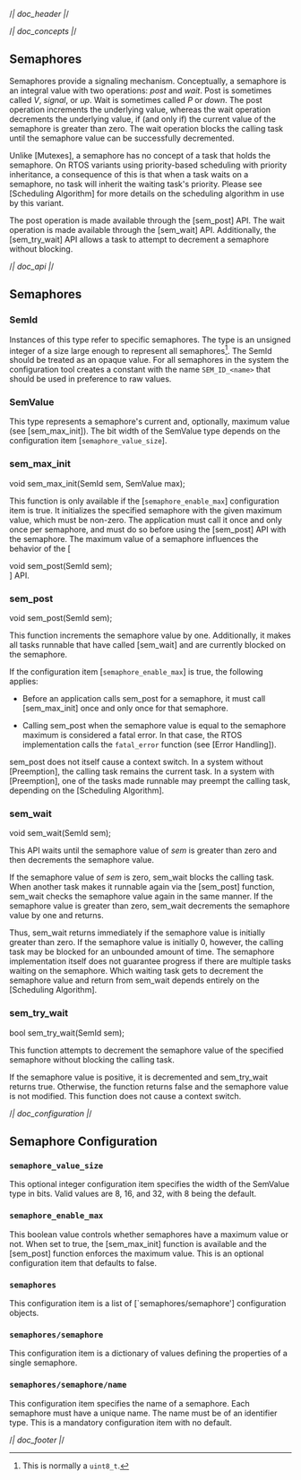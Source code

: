 /*| doc_header |*/

/*| doc_concepts |*/
## Semaphores

Semaphores provide a signaling mechanism.
Conceptually, a semaphore is an integral value with two operations: *post* and *wait*.
Post is sometimes called *V*, *signal*, or *up*.
Wait is sometimes called *P* or *down*.
The post operation increments the underlying value, whereas the wait operation decrements the underlying value, if (and only if) the current value of the semaphore is greater than zero.
The wait operation blocks the calling task until the semaphore value can be successfully decremented.

Unlike [Mutexes], a semaphore has no concept of a task that holds the semaphore.
On RTOS variants using priority-based scheduling with priority inheritance, a consequence of this is that when a task waits on a semaphore, no task will inherit the waiting task's priority.
Please see [Scheduling Algorithm] for more details on the scheduling algorithm in use by this variant.

The post operation is made available through the [<span class="api">sem_post</span>] API.
The wait operation is made available through the [<span class="api">sem_wait</span>] API.
Additionally, the [<span class="api">sem_try_wait</span>] API allows a task to attempt to decrement a semaphore without blocking.

/*| doc_api |*/
## Semaphores

### <span class="api">SemId</span>

Instances of this type refer to specific semaphores.
The type is an unsigned integer of a size large enough to represent all semaphores[^SemId_width].
The <span class="api">SemId</span> should be treated as an opaque value.
For all semaphores in the system the configuration tool creates a constant with the name `SEM_ID_<name>` that should be used in preference to raw values.

[^SemId_width]: This is normally a `uint8_t`.

### <span class="api">SemValue</span>

This type represents a semaphore's current and, optionally, maximum value (see [<span class="api">sem_max_init</span>]).
The bit width of the <span class="api">SemValue</span> type depends on the configuration item [`semaphore_value_size`].

### <span class="api">sem_max_init</span>

<div class="codebox">void sem_max_init(SemId sem, SemValue max);</div>

This function is only available if the [`semaphore_enable_max`] configuration item is true.
It initializes the specified semaphore with the given maximum value, which must be non-zero.
The application must call it once and only once per semaphore, and must do so before using the [<span class="api">sem_post</span>] API with the semaphore.
The maximum value of a semaphore influences the behavior of the [<div class="codebox">void sem_post(SemId sem);</div>] API.

### <span class="api">sem_post</span>

<div class="codebox">void sem_post(SemId sem);</div>

This function increments the semaphore value by one.
Additionally, it makes all tasks runnable that have called [<span class="api">sem_wait</span>] and are currently blocked on the semaphore.

If the configuration item [`semaphore_enable_max`] is true, the following applies:

- Before an application calls <span class="api">sem_post</span> for a semaphore, it must call [<span class="api">sem_max_init</span>] once and only once for that semaphore.

- Calling <span class="api">sem_post</span> when the semaphore value is equal to the semaphore maximum is considered a fatal error.
  In that case, the RTOS implementation calls the `fatal_error` function (see [Error Handling]).

<span class="api">sem_post</span> does not itself cause a context switch.
In a system without [Preemption], the calling task remains the current task.
In a system with [Preemption], one of the tasks made runnable may preempt the calling task, depending on the [Scheduling Algorithm].


### <span class="api">sem_wait</span>

<div class="codebox">void sem_wait(SemId sem);</div>

This API waits until the semaphore value of *sem* is greater than zero and then decrements the semaphore value.

If the semaphore value of *sem* is zero, <span class="api">sem_wait</span> blocks the calling task.
When another task makes it runnable again via the [<span class="api">sem_post</span>] function, <span class="api">sem_wait</span> checks the semaphore value again in the same manner.
If the semaphore value is greater than zero, <span class="api">sem_wait</span> decrements the semaphore value by one and returns.

Thus, <span class="api">sem_wait</span> returns immediately if the semaphore value is initially greater than zero.
If the semaphore value is initially 0, however, the calling task may be blocked for an unbounded amount of time.
The semaphore implementation itself does not guarantee progress if there are multiple tasks waiting on the semaphore.
Which waiting task gets to decrement the semaphore value and return from <span class="api">sem_wait</span> depends entirely on the [Scheduling Algorithm].


### <span class="api">sem_try_wait</span>

<div class="codebox">bool sem_try_wait(SemId sem);</div>

This function attempts to decrement the semaphore value of the specified semaphore without blocking the calling task.

If the semaphore value is positive, it is decremented and <span class="api">sem_try_wait</span> returns true.
Otherwise, the function returns false and the semaphore value is not modified.
This function does not cause a context switch.

/*| doc_configuration |*/
## Semaphore Configuration

### `semaphore_value_size`

This optional integer configuration item specifies the width of the <span class="api">SemValue</span> type in bits.
Valid values are 8, 16, and 32, with 8 being the default.

### `semaphore_enable_max`

This boolean value controls whether semaphores have a maximum value or not.
When set to true, the [<span class="api">sem_max_init</span>] function is available and the [<span class="api">sem_post</span>] function enforces the maximum value.
This is an optional configuration item that defaults to false.

### `semaphores`

This configuration item is a list of [`semaphores/semaphore'] configuration objects.

### `semaphores/semaphore`

This configuration item is a dictionary of values defining the properties of a single semaphore.

### `semaphores/semaphore/name`

This configuration item specifies the name of a semaphore.
Each semaphore must have a unique name.
The name must be of an identifier type.
This is a mandatory configuration item with no default.

/*| doc_footer |*/
